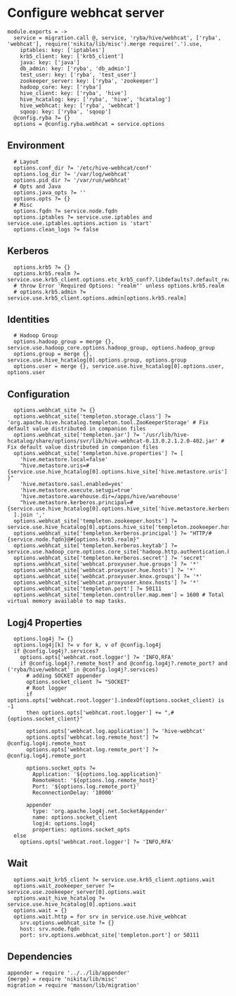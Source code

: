 
# Configure webhcat server

    module.exports = ->
      service = migration.call @, service, 'ryba/hive/webhcat', ['ryba', 'webhcat'], require('nikita/lib/misc').merge require('.').use,
        iptables: key: ['iptables']
        krb5_client: key: ['krb5_client']
        java: key: ['java']
        db_admin: key: ['ryba', 'db_admin']
        test_user: key: ['ryba', 'test_user']
        zookeeper_server: key: ['ryba', 'zookeeper']
        hadoop_core: key: ['ryba']
        hive_client: key: ['ryba', 'hive']
        hive_hcatalog: key: ['ryba', 'hive', 'hcatalog']
        hive_webhcat: key: ['ryba', 'webhcat']
        sqoop: key: ['ryba', 'sqoop']
      @config.ryba ?= {}
      options = @config.ryba.webhcat = service.options

## Environment

      # Layout
      options.conf_dir ?= '/etc/hive-webhcat/conf'
      options.log_dir ?= '/var/log/webhcat'
      options.pid_dir ?= '/var/run/webhcat'
      # Opts and Java
      options.java_opts ?= ''
      options.opts ?= {}
      # Misc
      options.fqdn ?= service.node.fqdn
      options.iptables ?= service.use.iptables and service.use.iptables.options.action is 'start'
      options.clean_logs ?= false

## Kerberos

      options.krb5 ?= {}
      options.krb5.realm ?= service.use.krb5_client.options.etc_krb5_conf?.libdefaults?.default_realm
      # throw Error 'Required Options: "realm"' unless options.krb5.realm
      # options.krb5.admin ?= service.use.krb5_client.options.admin[options.krb5.realm]

## Identities

      # Hadoop Group
      options.hadoop_group = merge {}, service.use.hadoop_core.options.hadoop_group, options.hadoop_group
      options.group = merge {}, service.use.hive_hcatalog[0].options.group, options.group
      options.user = merge {}, service.use.hive_hcatalog[0].options.user, options.user

## Configuration

      options.webhcat_site ?= {}
      options.webhcat_site['templeton.storage.class'] ?= 'org.apache.hive.hcatalog.templeton.tool.ZooKeeperStorage' # Fix default value distributed in companion files
      options.webhcat_site['templeton.jar'] ?= '/usr/lib/hive-hcatalog/share/options/svr/lib/hive-webhcat-0.13.0.2.1.2.0-402.jar' # Fix default value distributed in companion files
      options.webhcat_site['templeton.hive.properties'] ?= [
        'hive.metastore.local=false'
        "hive.metastore.uris=#{service.use.hive_hcatalog[0].options.hive_site['hive.metastore.uris'] }"
        'hive.metastore.sasl.enabled=yes'
        'hive.metastore.execute.setugi=true'
        'hive.metastore.warehouse.dir=/apps/hive/warehouse'
        "hive.metastore.kerberos.principal=#{service.use.hive_hcatalog[0].options.hive_site['hive.metastore.kerberos.principal']}"
      ].join ','
      options.webhcat_site['templeton.zookeeper.hosts'] ?= service.use.hive_hcatalog[0].options.hive_site['templeton.zookeeper.hosts']
      options.webhcat_site['templeton.kerberos.principal'] ?= "HTTP/#{service.node.fqdn}@#{options.krb5.realm}"
      options.webhcat_site['templeton.kerberos.keytab'] ?= service.use.hadoop_core.options.core_site['hadoop.http.authentication.kerberos.keytab']
      options.webhcat_site['templeton.kerberos.secret'] ?= 'secret'
      options.webhcat_site['webhcat.proxyuser.hue.groups'] ?= '*'
      options.webhcat_site['webhcat.proxyuser.hue.hosts'] ?= '*'
      options.webhcat_site['webhcat.proxyuser.knox.groups'] ?= '*'
      options.webhcat_site['webhcat.proxyuser.knox.hosts'] ?= '*'
      options.webhcat_site['templeton.port'] ?= 50111
      options.webhcat_site['templeton.controller.map.mem'] = 1600 # Total virtual memory available to map tasks.

## Logj4 Properties

      options.log4j ?= {}
      options.log4j[k] ?= v for k, v of @config.log4j
      if @config.log4j?.services?
        options.opts['webhcat.root.logger'] ?= 'INFO,RFA'
        if @config.log4j?.remote_host? and @config.log4j?.remote_port? and ('ryba/hive/webhcat' in @config.log4j?.services)
          # adding SOCKET appender
          options.socket_client ?= "SOCKET"
          # Root logger
          if options.opts['webhcat.root.logger'].indexOf(options.socket_client) is -1
          then options.opts['webhcat.root.logger'] += ",#{options.socket_client}"

          options.opts['webhcat.log.application'] ?= 'hive-webhcat'
          options.opts['webhcat.log.remote_host'] ?= @config.log4j.remote_host
          options.opts['webhcat.log.remote_port'] ?= @config.log4j.remote_port

          options.socket_opts ?=
            Application: '${options.log.application}'
            RemoteHost: '${options.log.remote_host}'
            Port: '${options.log.remote_port}'
            ReconnectionDelay: '10000'

          appender
            type: 'org.apache.log4j.net.SocketAppender'
            name: options.socket_client
            logj4: options.log4j
            properties: options.socket_opts
      else
        options.opts['webhcat.root.logger'] ?= 'INFO,RFA'

## Wait

      options.wait_krb5_client ?= service.use.krb5_client.options.wait
      options.wait_zookeeper_server ?= service.use.zookeeper_server[0].options.wait
      options.wait_hive_hcatalog ?= service.use.hive_hcatalog[0].options.wait
      options.wait = {}
      options.wait.http = for srv in service.use.hive_webhcat
        srv.options.webhcat_site ?= {}
        host: srv.node.fqdn
        port: srv.options.webhcat_site['templeton.port'] or 50111

## Dependencies

    appender = require '../../lib/appender'
    {merge} = require 'nikita/lib/misc'
    migration = require 'masson/lib/migration'
